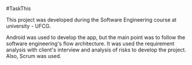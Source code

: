 #TaskThis

This project was developed during the Software Engineering course at university - UFCG.

Android was used to develop the app, but the main point was to follow the software engineering's flow architecture.
It was used the requirement analysis with client's interview and  analysis of risks to develop the project. Also, Scrum was used.


